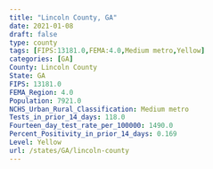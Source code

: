 ```yaml
---
title: "Lincoln County, GA"
date: 2021-01-08
draft: false
type: county
tags: [FIPS:13181.0,FEMA:4.0,Medium metro,Yellow]
categories: [GA]
County: Lincoln County
State: GA
FIPS: 13181.0
FEMA_Region: 4.0
Population: 7921.0
NCHS_Urban_Rural_Classification: Medium metro
Tests_in_prior_14_days: 118.0
Fourteen_day_test_rate_per_100000: 1490.0
Percent_Positivity_in_prior_14_days: 0.169
Level: Yellow
url: /states/GA/lincoln-county
---
```



